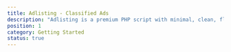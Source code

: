 ```yaml
---
title: Adlisting - Classified Ads
description: "Adlisting is a premium PHP script with minimal, clean, flexible, and structured code. Using the script you can create stunning ad listing websites to buy/sell classified ads and generate revenues."
position: 1
category: Getting Started
status: true
---
```

